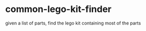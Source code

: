 common-lego-kit-finder
======================

given a list of parts, find the lego kit containing most of the parts